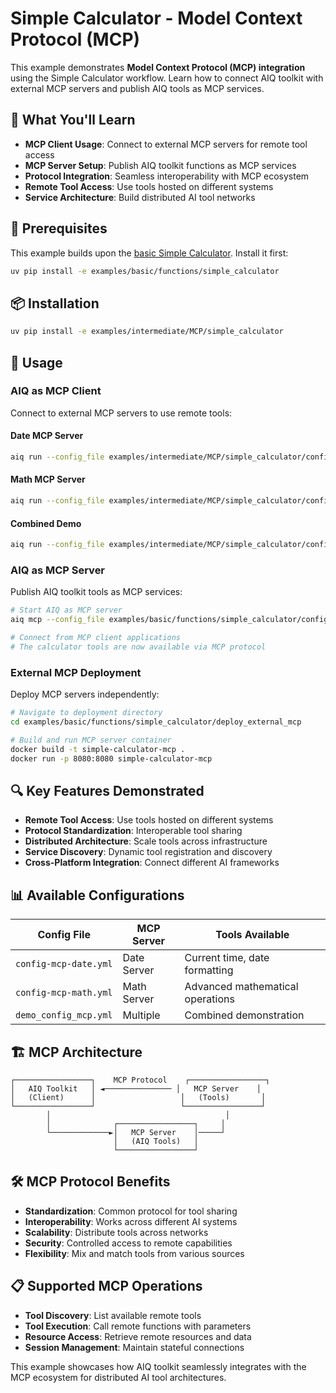 <!--
SPDX-FileCopyrightText: Copyright (c) 2025, NVIDIA CORPORATION & AFFILIATES. All rights reserved.
SPDX-License-Identifier: Apache-2.0

Licensed under the Apache License, Version 2.0 (the "License");
you may not use this file except in compliance with the License.
You may obtain a copy of the License at

http://www.apache.org/licenses/LICENSE-2.0

Unless required by applicable law or agreed to in writing, software
distributed under the License is distributed on an "AS IS" BASIS,
WITHOUT WARRANTIES OR CONDITIONS OF ANY KIND, either express or implied.
See the License for the specific language governing permissions and
limitations under the License.
-->

# Simple Calculator - Model Context Protocol (MCP)

This example demonstrates **Model Context Protocol (MCP) integration** using the Simple Calculator workflow. Learn how to connect AIQ toolkit with external MCP servers and publish AIQ tools as MCP services.

## 🎯 What You'll Learn

- **MCP Client Usage**: Connect to external MCP servers for remote tool access
- **MCP Server Setup**: Publish AIQ toolkit functions as MCP services
- **Protocol Integration**: Seamless interoperability with MCP ecosystem
- **Remote Tool Access**: Use tools hosted on different systems
- **Service Architecture**: Build distributed AI tool networks

## 🔗 Prerequisites

This example builds upon the [basic Simple Calculator](../../../basic/functions/simple_calculator/). Install it first:

```bash
uv pip install -e examples/basic/functions/simple_calculator
```

## 📦 Installation

```bash
uv pip install -e examples/intermediate/MCP/simple_calculator
```

## 🚀 Usage

### AIQ as MCP Client

Connect to external MCP servers to use remote tools:

#### Date MCP Server
```bash
aiq run --config_file examples/intermediate/MCP/simple_calculator/configs/config-mcp-date.yml --input "What day is it today and what's 2 + 3?"
```

#### Math MCP Server
```bash
aiq run --config_file examples/intermediate/MCP/simple_calculator/configs/config-mcp-math.yml --input "Calculate the square root of 144"
```

#### Combined Demo
```bash
aiq run --config_file examples/intermediate/MCP/simple_calculator/configs/demo_config_mcp.yml --input "What time is it and what's 5 * 7?"
```

### AIQ as MCP Server

Publish AIQ toolkit tools as MCP services:

```bash
# Start AIQ as MCP server
aiq mcp --config_file examples/basic/functions/simple_calculator/configs/config.yml

# Connect from MCP client applications
# The calculator tools are now available via MCP protocol
```

### External MCP Deployment

Deploy MCP servers independently:

```bash
# Navigate to deployment directory
cd examples/basic/functions/simple_calculator/deploy_external_mcp

# Build and run MCP server container
docker build -t simple-calculator-mcp .
docker run -p 8080:8080 simple-calculator-mcp
```

## 🔍 Key Features Demonstrated

- **Remote Tool Access**: Use tools hosted on different systems
- **Protocol Standardization**: Interoperable tool sharing
- **Distributed Architecture**: Scale tools across infrastructure
- **Service Discovery**: Dynamic tool registration and discovery
- **Cross-Platform Integration**: Connect different AI frameworks

## 📊 Available Configurations

| Config File | MCP Server | Tools Available |
|-------------|------------|-----------------|
| `config-mcp-date.yml` | Date Server | Current time, date formatting |
| `config-mcp-math.yml` | Math Server | Advanced mathematical operations |
| `demo_config_mcp.yml` | Multiple | Combined demonstration |

## 🏗️ MCP Architecture

```
┌─────────────────┐    MCP Protocol    ┌─────────────────┐
│   AIQ Toolkit   │ ◄─────────────── │   MCP Server    │
│   (Client)      │                   │   (Tools)       │
└─────────────────┘                   └─────────────────┘
        │                                       │
        │              ┌─────────────────┐     │
        └─────────────►│   MCP Server    │─────┘
                       │   (AIQ Tools)   │
                       └─────────────────┘
```

## 🛠️ MCP Protocol Benefits

- **Standardization**: Common protocol for tool sharing
- **Interoperability**: Works across different AI systems
- **Scalability**: Distribute tools across networks
- **Security**: Controlled access to remote capabilities
- **Flexibility**: Mix and match tools from various sources

## 📋 Supported MCP Operations

- **Tool Discovery**: List available remote tools
- **Tool Execution**: Call remote functions with parameters
- **Resource Access**: Retrieve remote resources and data
- **Session Management**: Maintain stateful connections

This example showcases how AIQ toolkit seamlessly integrates with the MCP ecosystem for distributed AI tool architectures.
